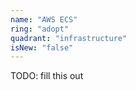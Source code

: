 ```yaml
---
name: "AWS ECS"
ring: "adopt"
quadrant: "infrastructure"
isNew: "false"
---
```


TODO: fill this out
